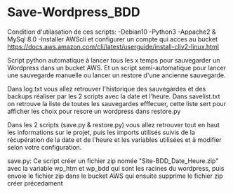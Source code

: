 # Save-Wordpress_BDD

Condition d'utilasation de ces scripts:
-Debian10
-Python3
-Appache2 & MySql 8.0
-Installer AWScli et configurer un compte qui acces au bucket
https://docs.aws.amazon.com/cli/latest/userguide/install-cliv2-linux.html




Script python automatique à lancer tous les x temps pour sauvegarder un Wordpress dans un bucket AWS. Et un script semi-automatique pour lancer une sauvegarde manuelle ou lancer un restore d'une ancienne sauvegarde.

Dans log.txt vous allez retrouver l'historique des sauvegardes et des backups réaliser par les 2 scripts avec la date et l'heure.
Dans savelist.txt on retrouve la liste de toutes les sauvegardes efffecuer, cette liste sert pour afficher les choix pour resore un wordpress dans restore.py

Dans les 2 scripts (save.py & restore.py) vous allez retrouver tout en haut les informations sur le projet, puis les imports utilisés suivis de la récupération de la date et de l'heure et les variables utilisées et à modifier selon votre configuration.


save.py: Ce script créer un fichier zip nomée "Site-BDD_Date_Heure.zip" avec la variable wp_htm et wp_bdd qui sont les racines du wordpress, puis envoie le fichier zip dans le bucket AWS qui ensuite supprime le fichier zip créer précedament 




